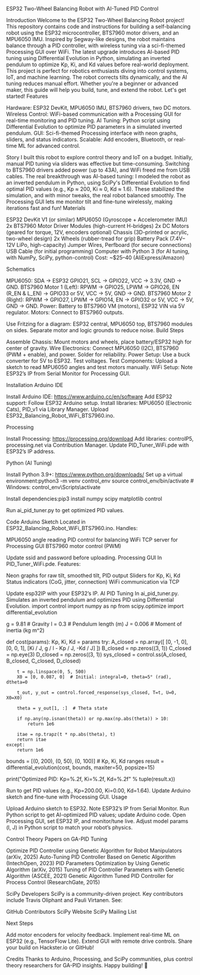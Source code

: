 ESP32 Two-Wheel Balancing Robot with AI-Tuned PID Control
 
Introduction
Welcome to the ESP32 Two-Wheel Balancing Robot project! This repository contains code and instructions for building a self-balancing robot using the ESP32 microcontroller, BTS7960 motor drivers, and an MPU6050 IMU. Inspired by Segway-like designs, the robot maintains balance through a PID controller, with wireless tuning via a sci-fi-themed Processing GUI over WiFi. The latest upgrade introduces AI-based PID tuning using Differential Evolution in Python, simulating an inverted pendulum to optimize Kp, Ki, and Kd values before real-world deployment.
This project is perfect for robotics enthusiasts diving into control systems, IoT, and machine learning. The robot corrects tilts dynamically, and the AI tuning reduces manual effort. Whether you're a beginner or advanced maker, this guide will help you build, tune, and extend the robot. Let's get started!
Features

Hardware: ESP32 DevKit, MPU6050 IMU, BTS7960 drivers, two DC motors.
Wireless Control: WiFi-based communication with a Processing GUI for real-time monitoring and PID tuning.
AI Tuning: Python script using Differential Evolution to optimize PID parameters in a simulated inverted pendulum.
GUI: Sci-fi-themed Processing interface with neon graphs, sliders, and status indicators.
Scalable: Add encoders, Bluetooth, or real-time ML for advanced control.

Story
I built this robot to explore control theory and IoT on a budget. Initially, manual PID tuning via sliders was effective but time-consuming. Switching to BTS7960 drivers added power (up to 43A), and WiFi freed me from USB cables. The real breakthrough was AI-based tuning: I modeled the robot as an inverted pendulum in Python, using SciPy's Differential Evolution to find optimal PID values (e.g., Kp ≈ 200, Ki ≈ 0, Kd ≈ 1.6). These stabilized the simulation, and with minor tweaks, the real robot balanced smoothly. The Processing GUI lets me monitor tilt and fine-tune wirelessly, making iterations fast and fun!
Materials

ESP32 DevKit V1 (or similar)
MPU6050 (Gyroscope + Accelerometer IMU)
2x BTS7960 Motor Driver Modules (high-current H-bridges)
2x DC Motors (geared for torque, 12V, encoders optional)
Chassis (3D-printed or acrylic, two-wheel design)
2x Wheels (rubber-tread for grip)
Battery Pack (7.4V–12V LiPo, high-capacity)
Jumper Wires, Perfboard (for secure connections)
USB Cable (for initial programming)
Computer with Python 3 (for AI tuning, with NumPy, SciPy, python-control)
Cost: ~$25–40 (AliExpress/Amazon)

Schematics

MPU6050: SDA → ESP32 GPIO21, SCL → GPIO22, VCC → 3.3V, GND → GND.
BTS7960 Motor 1 (Left): RPWM → GPIO25, LPWM → GPIO26, EN (R_EN & L_EN) → GPIO33 or 5V, VCC → 5V, GND → GND.
BTS7960 Motor 2 (Right): RPWM → GPIO27, LPWM → GPIO14, EN → GPIO32 or 5V, VCC → 5V, GND → GND.
Power: Battery to BTS7960 VM (motors), ESP32 VIN via 5V regulator.
Motors: Connect to BTS7960 outputs.

Use Fritzing for a diagram: ESP32 central, MPU6050 top, BTS7960 modules on sides. Separate motor and logic grounds to reduce noise.
Build Steps

Assemble Chassis: Mount motors and wheels, place battery/ESP32 high for center of gravity.
Wire Electronics: Connect MPU6050 (I2C), BTS7960 (PWM + enable), and power. Solder for reliability.
Power Setup: Use a buck converter for 5V to ESP32. Test voltages.
Test Components: Upload a sketch to read MPU6050 angles and test motors manually.
WiFi Setup: Note ESP32’s IP from Serial Monitor for Processing GUI.

Installation
Arduino IDE

Install Arduino IDE: https://www.arduino.cc/en/software
Add ESP32 support: Follow ESP32 Arduino setup.
Install libraries: MPU6050 (Electronic Cats), PID_v1 via Library Manager.
Upload ESP32_Balancing_Robot_WiFi_BTS7960.ino.

Processing

Install Processing: https://processing.org/download
Add libraries: controlP5, processing.net via Contribution Manager.
Update PID_Tuner_WiFi.pde with ESP32’s IP address.

Python (AI Tuning)

Install Python 3.9+: https://www.python.org/downloads/
Set up a virtual environment:python3 -m venv control_env
source control_env/bin/activate  # Windows: control_env\Scripts\activate


Install dependencies:pip3 install numpy scipy matplotlib control


Run ai_pid_tuner.py to get optimized PID values.

Code
Arduino Sketch
Located in ESP32_Balancing_Robot_WiFi_BTS7960.ino. Handles:

MPU6050 angle reading
PID control for balancing
WiFi TCP server for Processing GUI
BTS7960 motor control (PWM)

Update ssid and password before uploading.
Processing GUI
In PID_Tuner_WiFi.pde. Features:

Neon graphs for raw tilt, smoothed tilt, PID output
Sliders for Kp, Ki, Kd
Status indicators (CoG, jitter, connection)
WiFi communication via TCP

Update esp32IP with your ESP32’s IP.
AI PID Tuning
In ai_pid_tuner.py. Simulates an inverted pendulum and optimizes PID using Differential Evolution.
import control
import numpy as np
from scipy.optimize import differential_evolution

g = 9.81  # Gravity
l = 0.3   # Pendulum length (m)
J = 0.006 # Moment of inertia (kg m^2)

def cost(params):
    Kp, Ki, Kd = params
    try:
        A_closed = np.array([
            [0, -1, 0],
            [0, 0, 1],
            [Ki / J, g / l - Kp / J, -Kd / J]
        ])
        B_closed = np.zeros((3, 1))
        C_closed = np.eye(3)
        D_closed = np.zeros((3, 1))
        sys_closed = control.ss(A_closed, B_closed, C_closed, D_closed)
        
        t = np.linspace(0, 5, 500)
        X0 = [0, 0.087, 0]  # Initial: integral=0, theta=5° (rad), dtheta=0
        
        t_out, y_out = control.forced_response(sys_closed, T=t, U=0, X0=X0)
        
        theta = y_out[1, :]  # Theta state
        
        if np.any(np.isnan(theta)) or np.max(np.abs(theta)) > 10:
            return 1e6
        
        itae = np.trapz(t * np.abs(theta), t)
        return itae
    except:
        return 1e6

bounds = [(0, 200), (0, 50), (0, 100)]  # Kp, Ki, Kd ranges
result = differential_evolution(cost, bounds, maxiter=50, popsize=15)

print("Optimized PID: Kp=%.2f, Ki=%.2f, Kd=%.2f" % tuple(result.x))

Run to get PID values (e.g., Kp=200.00, Ki=0.00, Kd=1.64). Update Arduino sketch and fine-tune with Processing GUI.
Usage

Upload Arduino sketch to ESP32.
Note ESP32’s IP from Serial Monitor.
Run Python script to get AI-optimized PID values; update Arduino code.
Open Processing GUI, set ESP32 IP, and monitor/tune live.
Adjust model params (l, J) in Python script to match your robot’s physics.

Control Theory Papers on GA-PID Tuning

Optimize PID Controller using Genetic Algorithm for Robot Manipulators (arXiv, 2025)
Auto-Tuning PID Controller Based on Genetic Algorithm (IntechOpen, 2023)
PID Parameters Optimization by Using Genetic Algorithm (arXiv, 2015)
Tuning of PID Controller Parameters with Genetic Algorithm (ASCEE, 2021)
Genetic Algorithm Tuned PID Controller for Process Control (ResearchGate, 2015)

SciPy Developers
SciPy is a community-driven project. Key contributors include Travis Oliphant and Pauli Virtanen. See:

GitHub Contributors
SciPy Website
SciPy Mailing List

Next Steps

Add motor encoders for velocity feedback.
Implement real-time ML on ESP32 (e.g., TensorFlow Lite).
Extend GUI with remote drive controls.
Share your build on Hackster.io or GitHub!

Credits
Thanks to Arduino, Processing, and SciPy communities, plus control theory researchers for GA-PID insights.
Happy building! 🚀
